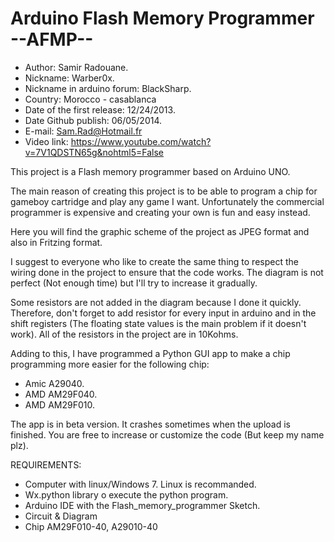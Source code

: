 Arduino Flash Memory Programmer --AFMP--
========================================
- Author: Samir Radouane.
- Nickname: Warber0x.
- Nickname in arduino forum: BlackSharp.
- Country: Morocco - casablanca
- Date of the first release: 12/24/2013.
- Date Github publish: 06/05/2014.
- E-mail: Sam.Rad@Hotmail.fr
- Video link: https://www.youtube.com/watch?v=7V1QDSTN65g&nohtml5=False

This project is a Flash memory programmer based on Arduino UNO.

The main reason of creating this project is to be able to program a chip for gameboy cartridge and play any game I want. Unfortunately the commercial programmer is expensive and creating your own is fun and easy instead.

Here you will find the graphic scheme of the project as JPEG format and also in Fritzing format.

I suggest to everyone who like to create the same thing to respect the wiring done in the project to ensure that the code works. The diagram is not perfect (Not enough time) but I'll try to increase it gradually.

Some resistors are not added in the diagram because I done it quickly. Therefore, don't forget to add resistor for every input in arduino and in the shift registers (The floating state values is the main problem if it doesn't work). All of the resistors in the project are in 10Kohms.

Adding to this, I have programmed a Python GUI app to make a chip programming more easier for the following chip:

- Amic A29040.
- AMD AM29F040.
- AMD AM29F010.

The app is in beta version. It crashes sometimes when the upload is finished. You are free to increase or customize the code (But keep my name plz).

REQUIREMENTS:
- Computer with linux/Windows 7. Linux is recommanded.
- Wx.python library o execute the python program.
- Arduino IDE with the Flash_memory_programmer Sketch.
- Circuit & Diagram
- Chip AM29F010-40, A29010-40



